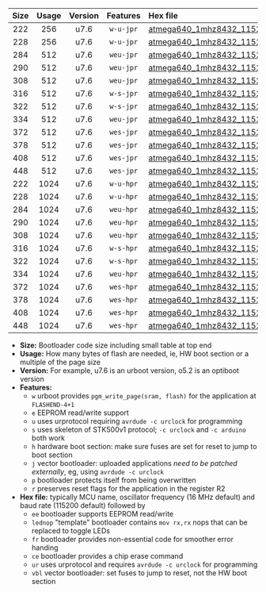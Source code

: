 |Size|Usage|Version|Features|Hex file|
|:-:|:-:|:-:|:-:|:--|
|222|256|u7.6|`w-u-jpr`|[atmega640_1mhz8432_115200bps_ur_vbl.hex](https://raw.githubusercontent.com/stefanrueger/urboot/main/bootloaders/atmega640/fcpu_1mhz8432/115200_bps/atmega640_1mhz8432_115200bps_ur_vbl.hex)|
|228|256|u7.6|`w-u-jpr`|[atmega640_1mhz8432_115200bps_lednop_ur_vbl.hex](https://raw.githubusercontent.com/stefanrueger/urboot/main/bootloaders/atmega640/fcpu_1mhz8432/115200_bps/atmega640_1mhz8432_115200bps_lednop_ur_vbl.hex)|
|284|512|u7.6|`weu-jpr`|[atmega640_1mhz8432_115200bps_ee_ur_vbl.hex](https://raw.githubusercontent.com/stefanrueger/urboot/main/bootloaders/atmega640/fcpu_1mhz8432/115200_bps/atmega640_1mhz8432_115200bps_ee_ur_vbl.hex)|
|290|512|u7.6|`weu-jpr`|[atmega640_1mhz8432_115200bps_ee_lednop_ur_vbl.hex](https://raw.githubusercontent.com/stefanrueger/urboot/main/bootloaders/atmega640/fcpu_1mhz8432/115200_bps/atmega640_1mhz8432_115200bps_ee_lednop_ur_vbl.hex)|
|308|512|u7.6|`weu-jpr`|[atmega640_1mhz8432_115200bps_ee_lednop_fr_ur_vbl.hex](https://raw.githubusercontent.com/stefanrueger/urboot/main/bootloaders/atmega640/fcpu_1mhz8432/115200_bps/atmega640_1mhz8432_115200bps_ee_lednop_fr_ur_vbl.hex)|
|316|512|u7.6|`w-s-jpr`|[atmega640_1mhz8432_115200bps_vbl.hex](https://raw.githubusercontent.com/stefanrueger/urboot/main/bootloaders/atmega640/fcpu_1mhz8432/115200_bps/atmega640_1mhz8432_115200bps_vbl.hex)|
|322|512|u7.6|`w-s-jpr`|[atmega640_1mhz8432_115200bps_lednop_vbl.hex](https://raw.githubusercontent.com/stefanrueger/urboot/main/bootloaders/atmega640/fcpu_1mhz8432/115200_bps/atmega640_1mhz8432_115200bps_lednop_vbl.hex)|
|334|512|u7.6|`weu-jpr`|[atmega640_1mhz8432_115200bps_ee_lednop_fr_ce_ur_vbl.hex](https://raw.githubusercontent.com/stefanrueger/urboot/main/bootloaders/atmega640/fcpu_1mhz8432/115200_bps/atmega640_1mhz8432_115200bps_ee_lednop_fr_ce_ur_vbl.hex)|
|372|512|u7.6|`wes-jpr`|[atmega640_1mhz8432_115200bps_ee_vbl.hex](https://raw.githubusercontent.com/stefanrueger/urboot/main/bootloaders/atmega640/fcpu_1mhz8432/115200_bps/atmega640_1mhz8432_115200bps_ee_vbl.hex)|
|378|512|u7.6|`wes-jpr`|[atmega640_1mhz8432_115200bps_ee_lednop_vbl.hex](https://raw.githubusercontent.com/stefanrueger/urboot/main/bootloaders/atmega640/fcpu_1mhz8432/115200_bps/atmega640_1mhz8432_115200bps_ee_lednop_vbl.hex)|
|408|512|u7.6|`wes-jpr`|[atmega640_1mhz8432_115200bps_ee_lednop_fr_vbl.hex](https://raw.githubusercontent.com/stefanrueger/urboot/main/bootloaders/atmega640/fcpu_1mhz8432/115200_bps/atmega640_1mhz8432_115200bps_ee_lednop_fr_vbl.hex)|
|448|512|u7.6|`wes-jpr`|[atmega640_1mhz8432_115200bps_ee_lednop_fr_ce_vbl.hex](https://raw.githubusercontent.com/stefanrueger/urboot/main/bootloaders/atmega640/fcpu_1mhz8432/115200_bps/atmega640_1mhz8432_115200bps_ee_lednop_fr_ce_vbl.hex)|
|222|1024|u7.6|`w-u-hpr`|[atmega640_1mhz8432_115200bps_ur.hex](https://raw.githubusercontent.com/stefanrueger/urboot/main/bootloaders/atmega640/fcpu_1mhz8432/115200_bps/atmega640_1mhz8432_115200bps_ur.hex)|
|228|1024|u7.6|`w-u-hpr`|[atmega640_1mhz8432_115200bps_lednop_ur.hex](https://raw.githubusercontent.com/stefanrueger/urboot/main/bootloaders/atmega640/fcpu_1mhz8432/115200_bps/atmega640_1mhz8432_115200bps_lednop_ur.hex)|
|284|1024|u7.6|`weu-hpr`|[atmega640_1mhz8432_115200bps_ee_ur.hex](https://raw.githubusercontent.com/stefanrueger/urboot/main/bootloaders/atmega640/fcpu_1mhz8432/115200_bps/atmega640_1mhz8432_115200bps_ee_ur.hex)|
|290|1024|u7.6|`weu-hpr`|[atmega640_1mhz8432_115200bps_ee_lednop_ur.hex](https://raw.githubusercontent.com/stefanrueger/urboot/main/bootloaders/atmega640/fcpu_1mhz8432/115200_bps/atmega640_1mhz8432_115200bps_ee_lednop_ur.hex)|
|308|1024|u7.6|`weu-hpr`|[atmega640_1mhz8432_115200bps_ee_lednop_fr_ur.hex](https://raw.githubusercontent.com/stefanrueger/urboot/main/bootloaders/atmega640/fcpu_1mhz8432/115200_bps/atmega640_1mhz8432_115200bps_ee_lednop_fr_ur.hex)|
|316|1024|u7.6|`w-s-hpr`|[atmega640_1mhz8432_115200bps.hex](https://raw.githubusercontent.com/stefanrueger/urboot/main/bootloaders/atmega640/fcpu_1mhz8432/115200_bps/atmega640_1mhz8432_115200bps.hex)|
|322|1024|u7.6|`w-s-hpr`|[atmega640_1mhz8432_115200bps_lednop.hex](https://raw.githubusercontent.com/stefanrueger/urboot/main/bootloaders/atmega640/fcpu_1mhz8432/115200_bps/atmega640_1mhz8432_115200bps_lednop.hex)|
|334|1024|u7.6|`weu-hpr`|[atmega640_1mhz8432_115200bps_ee_lednop_fr_ce_ur.hex](https://raw.githubusercontent.com/stefanrueger/urboot/main/bootloaders/atmega640/fcpu_1mhz8432/115200_bps/atmega640_1mhz8432_115200bps_ee_lednop_fr_ce_ur.hex)|
|372|1024|u7.6|`wes-hpr`|[atmega640_1mhz8432_115200bps_ee.hex](https://raw.githubusercontent.com/stefanrueger/urboot/main/bootloaders/atmega640/fcpu_1mhz8432/115200_bps/atmega640_1mhz8432_115200bps_ee.hex)|
|378|1024|u7.6|`wes-hpr`|[atmega640_1mhz8432_115200bps_ee_lednop.hex](https://raw.githubusercontent.com/stefanrueger/urboot/main/bootloaders/atmega640/fcpu_1mhz8432/115200_bps/atmega640_1mhz8432_115200bps_ee_lednop.hex)|
|408|1024|u7.6|`wes-hpr`|[atmega640_1mhz8432_115200bps_ee_lednop_fr.hex](https://raw.githubusercontent.com/stefanrueger/urboot/main/bootloaders/atmega640/fcpu_1mhz8432/115200_bps/atmega640_1mhz8432_115200bps_ee_lednop_fr.hex)|
|448|1024|u7.6|`wes-hpr`|[atmega640_1mhz8432_115200bps_ee_lednop_fr_ce.hex](https://raw.githubusercontent.com/stefanrueger/urboot/main/bootloaders/atmega640/fcpu_1mhz8432/115200_bps/atmega640_1mhz8432_115200bps_ee_lednop_fr_ce.hex)|

- **Size:** Bootloader code size including small table at top end
- **Usage:** How many bytes of flash are needed, ie, HW boot section or a multiple of the page size
- **Version:** For example, u7.6 is an urboot version, o5.2 is an optiboot version
- **Features:**
  + `w` urboot provides `pgm_write_page(sram, flash)` for the application at `FLASHEND-4+1`
  + `e` EEPROM read/write support
  + `u` uses urprotocol requiring `avrdude -c urclock` for programming
  + `s` uses skeleton of STK500v1 protocol; `-c urclock` and `-c arduino` both work
  + `h` hardware boot section: make sure fuses are set for reset to jump to boot section
  + `j` vector bootloader: uploaded applications *need to be patched externally*, eg, using `avrdude -c urclock`
  + `p` bootloader protects itself from being overwritten
  + `r` preserves reset flags for the application in the register R2
- **Hex file:** typically MCU name, oscillator frequency (16 MHz default) and baud rate (115200 default) followed by
  + `ee` bootloader supports EEPROM read/write
  + `lednop` "template" bootloader contains `mov rx,rx` nops that can be replaced to toggle LEDs
  + `fr` bootloader provides non-essential code for smoother error handing
  + `ce` bootloader provides a chip erase command
  + `ur` uses urprotocol and requires `avrdude -c urclock` for programming
  + `vbl` vector bootloader: set fuses to jump to reset, not the HW boot section
